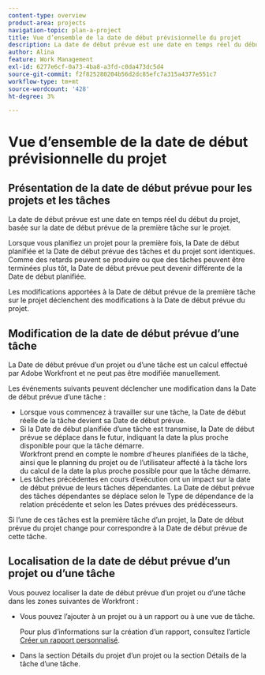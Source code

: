 ```yaml
---
content-type: overview
product-area: projects
navigation-topic: plan-a-project
title: Vue d’ensemble de la date de début prévisionnelle du projet
description: La date de début prévue est une date en temps réel du début du projet, basée sur la date de début prévue de la première tâche sur le projet.
author: Alina
feature: Work Management
exl-id: 6277e6cf-0a73-4ba8-a3fd-c0da473dc5d4
source-git-commit: f2f825280204b56d2dc85efc7a315a4377e551c7
workflow-type: tm+mt
source-wordcount: '428'
ht-degree: 3%

---
```


# Vue d’ensemble de la date de début prévisionnelle du projet

## Présentation de la date de début prévue pour les projets et les tâches

La date de début prévue est une date en temps réel du début du projet, basée sur la date de début prévue de la première tâche sur le projet. 

Lorsque vous planifiez un projet pour la première fois, la Date de début planifiée et la Date de début prévue des tâches et du projet sont identiques. Comme des retards peuvent se produire ou que des tâches peuvent être terminées plus tôt, la Date de début prévue peut devenir différente de la Date de début planifiée. 

Les modifications apportées à la Date de début prévue de la première tâche sur le projet déclenchent des modifications à la Date de début prévue du projet. 

## Modification de la date de début prévue d’une tâche

La Date de début prévue d’un projet ou d’une tâche est un calcul effectué par Adobe Workfront et ne peut pas être modifiée manuellement. 

Les événements suivants peuvent déclencher une modification dans la Date de début prévue d’une tâche :

* Lorsque vous commencez à travailler sur une tâche, la Date de début réelle de la tâche devient sa Date de début prévue.
* Si la Date de début planifiée d’une tâche est transmise, la Date de début prévue se déplace dans le futur, indiquant la date la plus proche disponible pour que la tâche démarre.\
  Workfront prend en compte le nombre d’heures planifiées de la tâche, ainsi que le planning du projet ou de l’utilisateur affecté à la tâche lors du calcul de la date la plus proche possible pour que la tâche démarre. 
* Les tâches précédentes en cours d’exécution ont un impact sur la date de début prévue de leurs tâches dépendantes. La Date de début prévue des tâches dépendantes se déplace selon le Type de dépendance de la relation précédente et selon les Dates prévues des prédécesseurs. 

Si l’une de ces tâches est la première tâche d’un projet, la Date de début prévue du projet change pour correspondre à la Date de début prévue de cette tâche. 

## Localisation de la date de début prévue d’un projet ou d’une tâche

Vous pouvez localiser la date de début prévue d’un projet ou d’une tâche dans les zones suivantes de Workfront :

* Vous pouvez l’ajouter à un projet ou à un rapport ou à une vue de tâche.

  Pour plus d’informations sur la création d’un rapport, consultez l’article [Créer un rapport personnalisé](../../../reports-and-dashboards/reports/creating-and-managing-reports/create-custom-report.md).

* Dans la section Détails du projet d’un projet ou la section Détails de la tâche d’une tâche.
